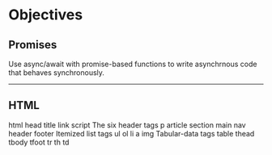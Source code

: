 **Objectives**
==============

**Promises**
------------

Use async/await with promise-based functions to write asynchrnous code that behaves synchronously.

------------------------------------------------------------------------

**HTML**
--------

html head title link script The six header tags p article section main nav header footer Itemized list tags ul ol li a img Tabular-data tags table thead tbody tfoot tr th td
